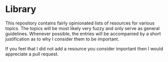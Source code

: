 # Library

This repository contains fairly opinionated lists of resources for various
topics. The topics will be most likely very fuzzy and only serve as general
guidelines. Whenever possible, the entries will be accompanied by a short
justification as to why I consider them to be important.

If you feel that I did not add a resource you consider important then I would
appreciate a pull request.


